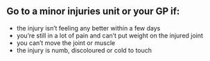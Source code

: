 ## Go to a minor injuries unit or your GP if:

- the injury isn’t feeling any better within a few days
- you’re still in a lot of pain and can’t put weight on the injured joint
- you can’t move the joint or muscle
- the injury is numb, discoloured or cold to touch
